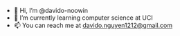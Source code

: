 - 👋 Hi, I’m @davido-noowin
- 🌱 I’m currently learning computer science at UCI
- 📫 You can reach me at davido.nguyen1212@gmail.com

<!---
davido-noowin/davido-noowin is a ✨ special ✨ repository because its `README.md` (this file) appears on your GitHub profile.
You can click the Preview link to take a look at your changes.
--->
